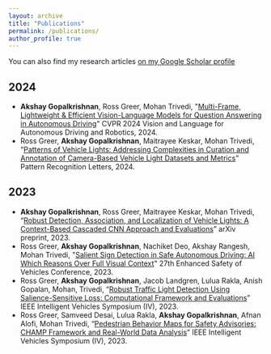 ```yaml
---
layout: archive
title: "Publications"
permalink: /publications/
author_profile: true
---
```


You can also find my research articles [on my Google Scholar profile](https://scholar.google.com/citations?user=YStWLX8AAAAJ&hl=en)

## 2024
* **Akshay Gopalkrishnan**, Ross Greer, Mohan Trivedi, "[Multi-Frame, Lightweight & Efficient Vision-Language Models for Question Answering in Autonomous Driving](https://arxiv.org/abs/2403.19838)" CVPR 2024 Vision and Language for Autonomous Driving and Robotics, 2024.
* Ross Greer, **Akshay Gopalkrishnan**, Maitrayee Keskar, Mohan Trivedi, “[Patterns of Vehicle Lights: Addressing Complexities in Curation and Annotation of Camera-Based Vehicle Light Datasets and Metrics](https://www.sciencedirect.com/science/article/pii/S0167865524000047)” Pattern Recognition Letters, 2024.

## 2023
* **Akshay Gopalkrishnan**, Ross Greer, Maitrayee Keskar, Mohan Trivedi, “[Robust Detection, Association, and Localization of Vehicle Lights: A Context-Based Cascaded CNN Approach and Evaluations](https://arxiv.org/abs/2307.14521)” arXiv preprint, 2023.
* Ross Greer, **Akshay Gopalkrishnan**, Nachiket Deo, Akshay Rangesh, Mohan Trivedi, "[Salient Sign Detection in Safe Autonomous Driving: AI Which Reasons Over Full Visual Context](https://arxiv.org/abs/2301.05804)" 27th Enhanced Safety of Vehicles Conference, 2023.
* Ross Greer, **Akshay Gopalkrishnan**, Jacob Landgren, Lulua Rakla, Anish Gopalan, Mohan, Trivedi, “[Robust Traffic Light Detection Using Salience-Sensitive Loss: Computational Framework and Evaluations](https://ieeexplore.ieee.org/document/10186624)” IEEE Intelligent Vehicles Symposium (IV), 2023.
* Ross Greer, Samveed Desai, Lulua Rakla, **Akshay Gopalkrishnan**, Afnan Alofi, Mohan Trivedi, “[Pedestrian Behavior Maps for Safety Advisories: CHAMP Framework and Real-World Data Analysis](https://ieeexplore.ieee.org/document/10186648)” IEEE Intelligent Vehicles Symposium (IV), 2023.


